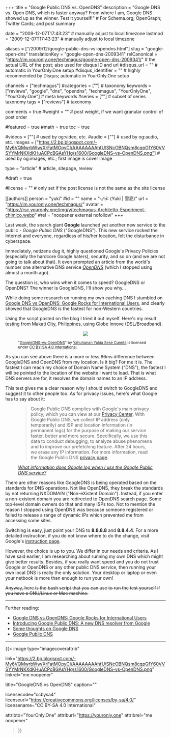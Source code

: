 +++
title = "Google Public DNS vs. OpenDNS"
description = "Google DNS vs. Open DNS, which is faster anyway? From where I am, Google DNS showed up as the winner. Test it yourself!"                                                    # For Schema.org; OpenGraph; Twitter Cards; and post summary

date = "2009-12-07T17:43:23"                                        # manually adjust to local timezone
lastmod = "2009-12-07T17:43:23"                                        # manually adjust to local timezone

aliases = ["/2009/12/google-public-dns-vs-opendns.html"]
slug = "google-open-dns"
translationKey = "google-open-dns-2009341"
relCanonical = "https://im.youronly.one/techmagus/google-open-dns-2009341/"                                                   # the actual URL of the post; also used for disqus ID and url
#disqus_url = ""                                                    # automatic in YourOnly.One setup
#disqus_identifier = ""                                             # highly recommended by Disqus; automatic in YourOnly.One setup

channels = ["techmagus"]
#categories = [""]                                                   # taxonomy
keywords = ["reviews", "google", "dns", "opendns", "techmagus", "YourOnlyOne", "YourOnly.One"]                                                     # meta keywords
#series = [""]                                                       # subset of series taxonomy
tags = ["reviews"]                                                         # taxonomy

comments = true
#weight = ""                                                        # post weight, if we want granular control of post order

#featured = true
#math = true
toc = true

#videos = [""]                                                       # used by og:video, etc.
#audio = [""]                                                        # used by og:audio, etc.
images = ["https://2.bp.blogspot.com/-My6VQMwrbWw/XrFatMOpyCI/AAAAAAAAhfU/SNcOBNQsm8cqpGfY60VVSYYMrNKXdKHuACPcBGAsYHg/s1600/GoogleDNS-vs-OpenDNS.png"]                                                       # used by og:images, etc.; first image is cover image

type = "article"                                                           # article, sitepage, review

#draft = true

#license = ""                                                       # only set if the post license is not the same as the site license

[[authors]]
  person = "yuki"
  #id = ""
  name = "ᜌᜓᜃᜒ (Yuki | 雪亮)"
  url = "https://im.youronly.one/techmagus/"
  avatar = "https://rsc.youronly.one/img/y/techmagus-Architetto-Esperiment-chimico.webp"
  #rel = "noopener external nofollow"
+++

Last week, the search giant **Google** launched yet another new service to the public - *Google Public DNS* ("GoogleDNS"). This new service rocked the Internet and everyone, regardless of his/her location, felt the disturbance in cyberspace.

Immediately, netizens dug it, highly questioned Google's Privacy Policies (especially the hardcore Google haters), security, and so on (and we are not going to talk about that). It even prompted an article from the world's number one alternative DNS service <a href="https://blog.opendns.com/2009/12/03/opendns-google-dns/" rel="noopener external nofollow">*OpenDNS*</a> (which I stopped using almost a month ago).

The question is, who wins when it comes to speed? GoogleDNS or OpenDNS? The winner is GoogleDNS, I'll show you why…

<!--more-->

While doing some research on running my own caching DNS I stumbled on <a class="popper animate" href="https://www.manu-j.com/blog/opendns-alternative-google-dns-rocks/403/" rel="noopener external nofollow" data-popper="Google DNS vs OpenDNS: Google Rocks for International Users">Google DNS vs OpenDNS: Google Rocks for International Users</a>, and clearly showed that GoogleDNS is the fastest for non-Western countries.

Using the script posted on the blog I tried it out myself. Here's my result testing from Makati City, Philippines, using Globe Innove (DSL/Broadband).

<figure class="figure_box">
  <div class="separator" style="clear: both; text-align: center;"><a href="https://2.bp.blogspot.com/-My6VQMwrbWw/XrFatMOpyCI/AAAAAAAAhfU/SNcOBNQsm8cqpGfY60VVSYYMrNKXdKHuACPcBGAsYHg/s1600/GoogleDNS-vs-OpenDNS.png" imageanchor="1" style="margin-left: 1em; margin-right: 1em;"><img loading="lazy" border="0" src="https://2.bp.blogspot.com/-My6VQMwrbWw/XrFatMOpyCI/AAAAAAAAhfU/SNcOBNQsm8cqpGfY60VVSYYMrNKXdKHuACPcBGAsYHg/s1600/GoogleDNS-vs-OpenDNS.png" data-original-width="528" data-original-height="504" /></a></div>
  <figcaption class="attribution_copyright txt_center">
    <p xmlns:dct="http://purl.org/dc/terms/" xmlns:vcard="http://www.w3.org/2001/vcard-rdf/3.0#">
      <small>"<a href="https://2.bp.blogspot.com/-My6VQMwrbWw/XrFatMOpyCI/AAAAAAAAhfU/SNcOBNQsm8cqpGfY60VVSYYMrNKXdKHuACPcBGAsYHg/s1600/GoogleDNS-vs-OpenDNS.png" rel="dct:title noopener external nofollow" referrerpolicy="strict-origin-when-cross-origin">GoogleDNS-vs-OpenDNS</a>" by <a href="https://iam.youronly.one" rel="dct:creator noopener external nofollow" referrerpolicy="strict-origin-when-cross-origin">Yahuhanan Yukia Sese Cuneta</a> is licensed under <a href="https://creativecommons.org/licenses/by-sa/4.0/" rel="license noopener external nofollow" referrerpolicy="strict-origin-when-cross-origin">CC BY-SA 4.0 International</a>.</small>
  </figcaption>
</figure>

As you can see above there is a more or less 96ms difference between GoogleDNS and OpenDNS from my location. Is it big? For me it is. The fastest I can reach my choice of Domain Name System ("DNS"), the fastest I will be pointed to the location of the website I want to load. That is what DNS servers are for, it resolves the domain names to an IP address.

This test gives me a clear reason why I should switch to GoogleDNS and suggest it to other people too. As for privacy issues, here's what Google has to say about it:

<figure class="quote_box qbs_generic qbc_lime">
  <blockquote cite="https://code.google.com/speed/public-dns/faq.html#privacy">
    Google Public DNS complies with Google's main privacy policy, which you can view at our <a href="https://www.google.com/intl/en/policies/privacy/" rel="noopener external nofollow">Privacy Center</a>. With Google Public DNS, we collect IP address (only temporarily) and ISP and location information (in permanent logs) for the purpose of making our service faster, better and more secure. Specifically, we use this data to conduct debugging, to analyze abuse phenomena and to improve our prefetching feature. After 24 hours, we erase any IP information. For more information, read the Google Public DNS <a href="https://developers.google.com/speed/public-dns/privacy?csw=1" rel="noopener external nofollow">privacy page</a>.
  </blockquote>
  <figcaption class="attribution_name txt_right">
    <cite><a class="popper animate" href="https://developers.google.com/speed/public-dns/faq?csw=1#privacy" rel="noopener external nofollow" data-popper="What information does Google log when I use the Google Public DNS service?">What information does Google log when I use the Google Public DNS service?</a></cite>
</figure>

There are other reasons like GoogleDNS is being operated based on the standards for DNS operations. Not like OpenDNS, they break the standards by not returning NXDOMAIN ("Non-eXistent Domain"). Instead, if you enter a non-existent domain you are redirected to OpenDNS search page. Some top-level domain owners do that and many ISPs too. Not to mention the reason I stopped using OpenDNS was because someone registered or failed to release a range of dynamic IPs which prevented me from accessing some sites.

Switching is easy, just point your DNS to **8.8.8.8** and **8.8.4.4**. For a more detailed instruction, if you do not know where to do the change, visit Google's <a href="https://developers.google.com/speed/public-dns/docs/using?csw=1" rel="noopener external nofollow">instruction page</a>.

However, the choice is up to you. We differ in our needs and criteria. As I have said earlier, I am researching about running my own DNS which might give better results. Besides, if you really want speed and you do not trust Google or OpenDNS or any other public DNS service, then running your own local DNS is really the only solution. Your desktop or laptop or even your netbook is more than enough to run your own!

<del datetime="2021-10-09T14:35:23+08:00">Anyway, here is the bash script that you can use to run the test yourself if you have a GNU/Linux or Mac machine.</del>

---

Further reading:
* <a class="popper animate" href="https://www.manu-j.com/blog/opendns-alternative-google-dns-rocks/403/" rel="noopener external nofollow" data-popper="Google DNS vs OpenDNS: Google Rocks for International Users">Google DNS vs OpenDNS: Google Rocks for International Users</a>
* <a class="popper animate" href="https://googlecode.blogspot.com/2009/12/introducing-google-public-dns-new-dns.html" rel="noopener external nofollow" data-popper="Introducing Google Public DNS: A new DNS resolver from Google">Introducing Google Public DNS: A new DNS resolver from Google</a>
* <a class="popper animate" href="https://blog.opendns.com/2009/12/03/opendns-google-dns/" rel="noopener external nofollow" data-popper="Some thoughts on Google DNS">Some thoughts on Google DNS</a>
* <a class="popper animate" href="https://developers.google.com/speed/public-dns/?csw=1" rel="noopener external nofollow" data-popper="Google Public DNS">Google Public DNS</a>

-------

{{< image
  type="imagecoverattrib"

  link="https://2.bp.blogspot.com/-My6VQMwrbWw/XrFatMOpyCI/AAAAAAAAhfU/SNcOBNQsm8cqpGfY60VVSYYMrNKXdKHuACPcBGAsYHg/s1600/GoogleDNS-vs-OpenDNS.png"
  linkrel="me noopener"

  title="GoogleDNS vs OpenDNS"
  caption=""

  licensecode="ccbysa4"
  licenseurl="https://creativecommons.org/licenses/by-sa/4.0/"
  licensename="CC BY-SA 4.0 International"

  attribto="YourOnly.One"
  attriburl="https://youronly.one"
  attribrel="me noopener"
>}}
